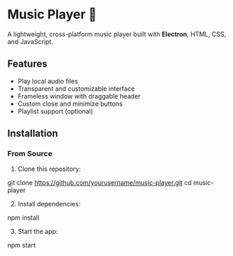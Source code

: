 # Music Player 🎵

A lightweight, cross-platform music player built with **Electron**, HTML, CSS, and JavaScript.

## Features

- Play local audio files
- Transparent and customizable interface
- Frameless window with draggable header
- Custom close and minimize buttons
- Playlist support (optional)

## Installation

### From Source

1. Clone this repository:

git clone https://github.com/yourusername/music-player.git
cd music-player

2. Install dependencies:

npm install

3. Start the app:

npm start
